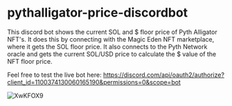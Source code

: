 # pythalligator-price-discordbot

This discord bot shows the current SOL and $ floor price of Pyth Alligator NFT's. It does this by connecting with the Magic Eden NFT marketplace, where it gets the SOL floor price. It also connects to the Pyth Network oracle and gets the current SOL/USD price to calculate the $ value of the NFT floor price.

Feel free to test the live bot here: https://discord.com/api/oauth2/authorize?client_id=1100374130060165190&permissions=0&scope=bot

![XwKFOX9](https://user-images.githubusercontent.com/25880864/235750611-66bbebe9-303b-4efb-aceb-952edc428db0.jpg)
